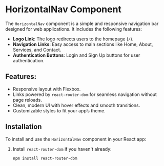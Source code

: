 # HorizontalNav Component

The `HorizontalNav` component is a simple and responsive navigation bar designed for web applications. It includes the following features:

- **Logo Link**: The logo redirects users to the homepage (`/`).
- **Navigation Links**: Easy access to main sections like Home, About, Services, and Contact.
- **Authentication Buttons**: Login and Sign Up buttons for user authentication.

## Features:
- Responsive layout with Flexbox.
- Links powered by `react-router-dom` for seamless navigation without page reloads.
- Clean, modern UI with hover effects and smooth transitions.
- Customizable styles to fit your app’s theme.

## Installation

To install and use the `HorizontalNav` component in your React app:

1. Install `react-router-dom` if you haven't already:
   ```bash
   npm install react-router-dom
